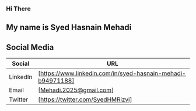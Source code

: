 ### Hi There
## My name is Syed Hasnain Mehadi
## Social Media
| Social | URL |
| ------ | ------ |
| LinkedIn | [https://www.linkedin.com/in/syed-hasnain-mehadi-b94971188] |
| Email | [Mehadi.2025@gmail.com] |
| Twitter | [https://twitter.com/SyedHMRizvi] |

